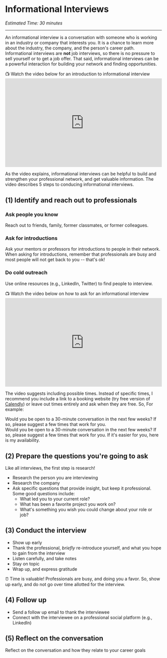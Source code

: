 # Informational Interviews

*Estimated Time: 30 minutes*

---

An informational interview is a conversation with someone who is working in an industry or company that interests you. It is a chance to learn more about the industry, the company, and the person's career path. Informational interviews are **not** job interviews, so there is no pressure to sell yourself or to get a job offer. That said, informational interviews can be a powerful interaction for building your network and finding opportunities. 

<aside> 
  📺 Watch the video below for an introduction to informational interview
</aside>

<div style="position: relative; padding-bottom: 56.25%; height: 0;">
  <iframe width="560" height="315" src="https://www.youtube.com/embed/wm5nhB0lYL8" title="YouTube video player" frameborder="0" allow="accelerometer; autoplay; clipboard-write; encrypted-media; gyroscope; picture-in-picture; web-share" allowfullscreen style="position: absolute; top: 0; left: 0; width: 100%; height: 100%;"></iframe>
</div>

As the video explains, informational interviews can be helpful to build and strengthen your professional network, and get valuable information. The video describes 5 steps to conducing informational interviews. 


## (1) Identify and reach out to professionals

### Ask people you know
Reach out to friends, family, former classmates, or former colleagues. 

### Ask for introductions
Ask your mentors or professors for introductions to people in their network. When asking for introductions, remember that professionals are busy and most people will not get back to you -- that's ok! 

### Do cold outreach
Use online resources (e.g., LinkedIn, Twitter) to find people to interview. 

<aside> 
  📺 Watch the video below on how to ask for an informational interview
</aside>

<div style="position: relative; padding-bottom: 56.25%; height: 0;">
  <iframe width="560" height="315" src="https://www.youtube.com/embed/h408ivG4mDQ" title="YouTube video player" frameborder="0" allow="accelerometer; autoplay; clipboard-write; encrypted-media; gyroscope; picture-in-picture; web-share" allowfullscreen style="position: absolute; top: 0; left: 0; width: 100%; height: 100%;"></iframe>
</div>

The video suggests including possible times. Instead of specific times, I recommend you include a link to a booking website (try free version of <a href="https://calendly.com/" target="_blank">Calendly</a>) or leave out times entirely and ask when they are free. So, For example:

<aside> 
  Would you be open to a 30-minute conversation in the next few weeks? If so, please suggest a few times that work for you.<br />
</aside>
  
  <aside> 
  Would you be open to a 30-minute conversation in the next few weeks? If so, please suggest a few times that work for you. If it's easier for you, here is my availability. 
  </aside>


## (2) Prepare the questions you're going to ask 
Like all interviews, the first step is research! 
- Research the person you are interviewing
- Research the company 
- Ask specific questions that provide insight, but keep it professional. Some good questions include:
  - What led you to your current role?
  - What has been a favorite project you work on?
  - What's something you wish you could change about your role or job?



## (3) Conduct the interview
- Show up early
- Thank the professional, _briefly_ re-introduce yourself, and what you hope to gain from the interview
- Listen carefully, and take notes
- Stay on topic
- Wrap up, and express gratitude 

<aside>
  ⏰ Time is valuable! Professionals are busy, and doing you a favor. So, show up early, and do not go over time allotted for the interview.
  </aside>


## (4) Follow up 
- Send a follow up email to thank the interviewee
- Connect with the interviewee on a professional social platform (e.g., LinkedIn)


## (5) Reflect on the conversation
Reflect on the conversation and how they relate to your career goals

